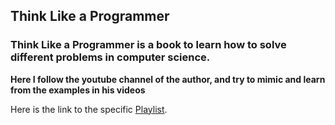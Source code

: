 ## Think Like a Programmer 
### Think Like a Programmer is a book to learn how to solve different problems in computer science.

**Here I follow the youtube channel of the author, and try to mimic and learn from the examples in his videos**

Here is the link to the specific [Playlist](https://www.youtube.com/playlist?list=PLKQ5LYb497AZIZe9dBWy8GwLluVaMQVj0).

